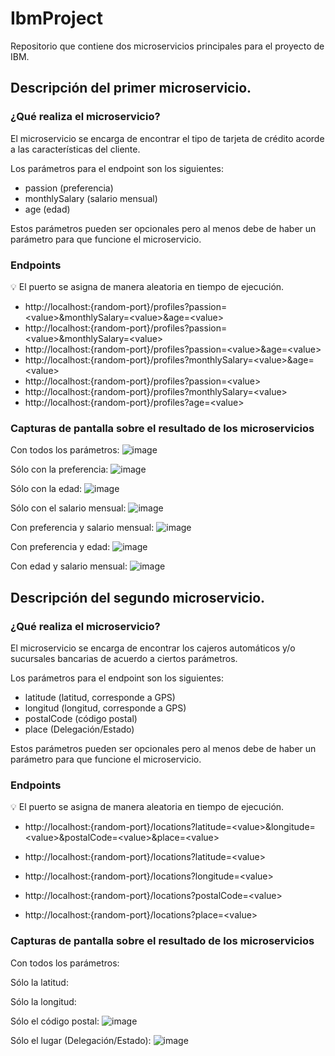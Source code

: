 # IbmProject
Repositorio que contiene dos microservicios principales para el proyecto de IBM.

## Descripción del primer microservicio.

### ¿Qué realiza el microservicio?

El microservicio se encarga de encontrar el tipo de tarjeta de crédito acorde a las características del cliente.

Los parámetros para el endpoint son los siguientes:

- passion (preferencia)
- monthlySalary (salario mensual)
- age (edad)

Estos parámetros pueden ser opcionales pero al menos debe de haber un parámetro para que funcione el microservicio.


### Endpoints

:bulb: El puerto se asigna de manera aleatoria en tiempo de ejecución.

- http://localhost:{random-port}/profiles?passion=<value\>&monthlySalary=<value\>&age=<value\>
- http://localhost:{random-port}/profiles?passion=<value\>&monthlySalary=<value\>
- http://localhost:{random-port}/profiles?passion=<value\>&age=<value\>
- http://localhost:{random-port}/profiles?monthlySalary=<value\>&age=<value\>
- http://localhost:{random-port}/profiles?passion=<value\>
- http://localhost:{random-port}/profiles?monthlySalary=<value\>
- http://localhost:{random-port}/profiles?age=<value\>
  

### Capturas de pantalla sobre el resultado de los microservicios

Con todos los parámetros:
![image](https://user-images.githubusercontent.com/46584463/137561424-3724e306-9b6d-4b98-a4bc-75360d7a98e4.png)

Sólo con la preferencia:
![image](https://user-images.githubusercontent.com/46584463/137561993-67156df1-ce24-4e66-94bf-5bc650b036df.png)


Sólo con la edad:
![image](https://user-images.githubusercontent.com/46584463/137561863-c0062237-1661-447a-9416-5cd915738e51.png)

Sólo con el salario mensual:
![image](https://user-images.githubusercontent.com/46584463/137561893-e80c96cb-40dc-4d7d-9bc6-4619a0deffce.png)

Con preferencia y salario mensual:
![image](https://user-images.githubusercontent.com/46584463/137561659-efed6c20-5da7-42d6-a90f-1b65bfd27fa3.png)

Con preferencia y edad:
![image](https://user-images.githubusercontent.com/46584463/137561701-be0071a0-b2d2-4c84-9c56-ea0dd4fe7a83.png)

Con edad y salario mensual:
![image](https://user-images.githubusercontent.com/46584463/137561728-68fb74f3-8c87-408f-b2a3-e0e8f05af08c.png)



## Descripción del segundo microservicio.

### ¿Qué realiza el microservicio?

El microservicio se encarga de encontrar los cajeros automáticos y/o sucursales bancarias de acuerdo a ciertos parámetros.

Los parámetros para el endpoint son los siguientes:

- latitude (latitud, corresponde a GPS)
- longitud (longitud, corresponde a GPS)
- postalCode (código postal)
- place (Delegación/Estado)

Estos parámetros pueden ser opcionales pero al menos debe de haber un parámetro para que funcione el microservicio.

### Endpoints

:bulb: El puerto se asigna de manera aleatoria en tiempo de ejecución.
  
- http://localhost:{random-port}/locations?latitude=<value\>&longitude=<value\>&postalCode=<value\>&place=<value\>
  
- http://localhost:{random-port}/locations?latitude=<value\>
- http://localhost:{random-port}/locations?longitude=<value\>
- http://localhost:{random-port}/locations?postalCode=<value\>
- http://localhost:{random-port}/locations?place=<value\>

### Capturas de pantalla sobre el resultado de los microservicios

Con todos los parámetros:

Sólo la latitud:


Sólo la longitud:

Sólo el código postal:
![image](https://user-images.githubusercontent.com/46584463/137562308-ca043416-c16b-4d30-9d21-7fbc8d852010.png)


Sólo el lugar (Delegación/Estado):
![image](https://user-images.githubusercontent.com/46584463/137562210-81a714d4-7805-4b64-a172-14cdc1db42d4.png)




